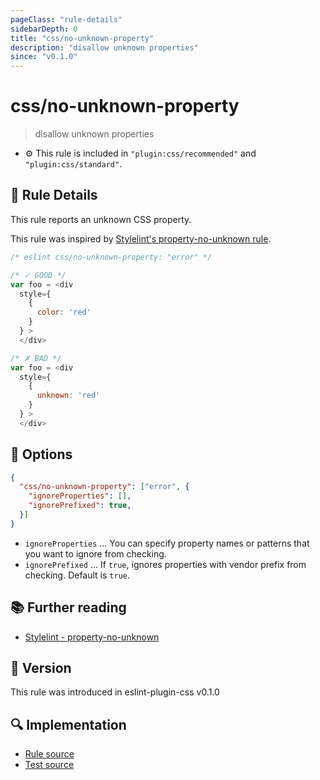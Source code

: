 ```yaml
---
pageClass: "rule-details"
sidebarDepth: 0
title: "css/no-unknown-property"
description: "disallow unknown properties"
since: "v0.1.0"
---
```

# css/no-unknown-property

> disallow unknown properties

- :gear: This rule is included in `"plugin:css/recommended"` and `"plugin:css/standard"`.

## :book: Rule Details

This rule reports an unknown CSS property.

This rule was inspired by [Stylelint's property-no-unknown rule](https://stylelint.io/user-guide/rules/list/property-no-unknown/).

<eslint-code-block>

```js
/* eslint css/no-unknown-property: "error" */

/* ✓ GOOD */
var foo = <div
  style={
    {
      color: 'red'
    }
  } >
  </div>

/* ✗ BAD */
var foo = <div
  style={
    {
      unknown: 'red'
    }
  } >
  </div>
```

</eslint-code-block>

## :wrench: Options

```json
{
  "css/no-unknown-property": ["error", {
    "ignoreProperties": [],
    "ignorePrefixed": true,
  }]
}
```

- `ignoreProperties` ... You can specify property names or patterns that you want to ignore from checking.
- `ignorePrefixed` ... If `true`, ignores properties with vendor prefix from checking. Default is `true`.

## :books: Further reading

- [Stylelint - property-no-unknown]

[Stylelint - property-no-unknown]: https://stylelint.io/user-guide/rules/list/property-no-unknown/

## :rocket: Version

This rule was introduced in eslint-plugin-css v0.1.0

## :mag: Implementation

- [Rule source](https://github.com/ota-meshi/eslint-plugin-css/blob/main/lib/rules/no-unknown-property.ts)
- [Test source](https://github.com/ota-meshi/eslint-plugin-css/blob/main/tests/lib/rules/no-unknown-property.ts)
